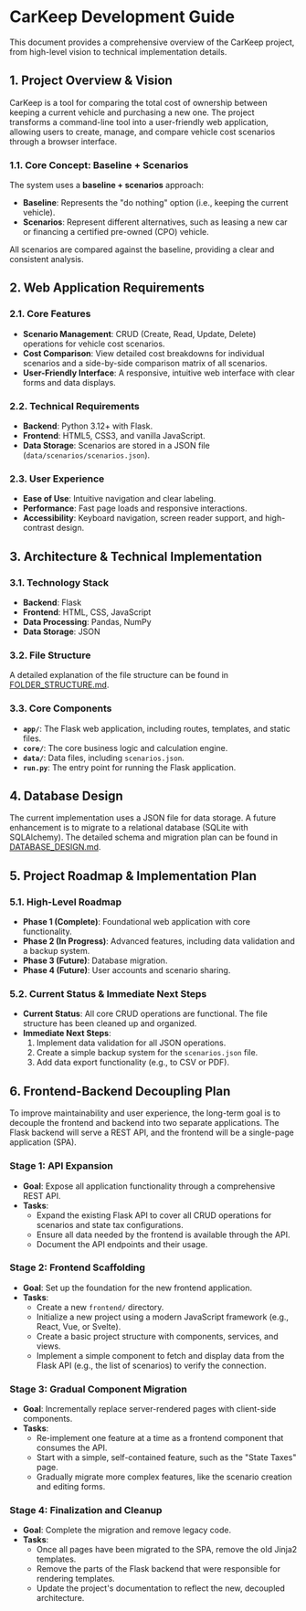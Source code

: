 # CarKeep Development Guide

This document provides a comprehensive overview of the CarKeep project, from high-level vision to technical implementation details.

## 1. Project Overview & Vision

CarKeep is a tool for comparing the total cost of ownership between keeping a current vehicle and purchasing a new one. The project transforms a command-line tool into a user-friendly web application, allowing users to create, manage, and compare vehicle cost scenarios through a browser interface.

### 1.1. Core Concept: Baseline + Scenarios

The system uses a **baseline + scenarios** approach:

*   **Baseline**: Represents the "do nothing" option (i.e., keeping the current vehicle).
*   **Scenarios**: Represent different alternatives, such as leasing a new car or financing a certified pre-owned (CPO) vehicle.

All scenarios are compared against the baseline, providing a clear and consistent analysis.

## 2. Web Application Requirements

### 2.1. Core Features

*   **Scenario Management**: CRUD (Create, Read, Update, Delete) operations for vehicle cost scenarios.
*   **Cost Comparison**: View detailed cost breakdowns for individual scenarios and a side-by-side comparison matrix of all scenarios.
*   **User-Friendly Interface**: A responsive, intuitive web interface with clear forms and data displays.

### 2.2. Technical Requirements

*   **Backend**: Python 3.12+ with Flask.
*   **Frontend**: HTML5, CSS3, and vanilla JavaScript.
*   **Data Storage**: Scenarios are stored in a JSON file (`data/scenarios/scenarios.json`).

### 2.3. User Experience

*   **Ease of Use**: Intuitive navigation and clear labeling.
*   **Performance**: Fast page loads and responsive interactions.
*   **Accessibility**: Keyboard navigation, screen reader support, and high-contrast design.

## 3. Architecture & Technical Implementation

### 3.1. Technology Stack

*   **Backend**: Flask
*   **Frontend**: HTML, CSS, JavaScript
*   **Data Processing**: Pandas, NumPy
*   **Data Storage**: JSON

### 3.2. File Structure

A detailed explanation of the file structure can be found in [FOLDER_STRUCTURE.md](FOLDER_STRUCTURE.md).

### 3.3. Core Components

*   **`app/`**: The Flask web application, including routes, templates, and static files.
*   **`core/`**: The core business logic and calculation engine.
*   **`data/`**: Data files, including `scenarios.json`.
*   **`run.py`**: The entry point for running the Flask application.

## 4. Database Design

The current implementation uses a JSON file for data storage. A future enhancement is to migrate to a relational database (SQLite with SQLAlchemy). The detailed schema and migration plan can be found in [DATABASE_DESIGN.md](DATABASE_DESIGN.md).

## 5. Project Roadmap & Implementation Plan

### 5.1. High-Level Roadmap

*   **Phase 1 (Complete)**: Foundational web application with core functionality.
*   **Phase 2 (In Progress)**: Advanced features, including data validation and a backup system.
*   **Phase 3 (Future)**: Database migration.
*   **Phase 4 (Future)**: User accounts and scenario sharing.

### 5.2. Current Status & Immediate Next Steps

*   **Current Status**: All core CRUD operations are functional. The file structure has been cleaned up and organized.
*   **Immediate Next Steps**:
    1.  Implement data validation for all JSON operations.
    2.  Create a simple backup system for the `scenarios.json` file.
    3.  Add data export functionality (e.g., to CSV or PDF).

## 6. Frontend-Backend Decoupling Plan

To improve maintainability and user experience, the long-term goal is to decouple the frontend and backend into two separate applications. The Flask backend will serve a REST API, and the frontend will be a single-page application (SPA).

### Stage 1: API Expansion

*   **Goal**: Expose all application functionality through a comprehensive REST API.
*   **Tasks**:
    *   Expand the existing Flask API to cover all CRUD operations for scenarios and state tax configurations.
    *   Ensure all data needed by the frontend is available through the API.
    *   Document the API endpoints and their usage.

### Stage 2: Frontend Scaffolding

*   **Goal**: Set up the foundation for the new frontend application.
*   **Tasks**:
    *   Create a new `frontend/` directory.
    *   Initialize a new project using a modern JavaScript framework (e.g., React, Vue, or Svelte).
    *   Create a basic project structure with components, services, and views.
    *   Implement a simple component to fetch and display data from the Flask API (e.g., the list of scenarios) to verify the connection.

### Stage 3: Gradual Component Migration

*   **Goal**: Incrementally replace server-rendered pages with client-side components.
*   **Tasks**:
    *   Re-implement one feature at a time as a frontend component that consumes the API.
    *   Start with a simple, self-contained feature, such as the "State Taxes" page.
    *   Gradually migrate more complex features, like the scenario creation and editing forms.

### Stage 4: Finalization and Cleanup

*   **Goal**: Complete the migration and remove legacy code.
*   **Tasks**:
    *   Once all pages have been migrated to the SPA, remove the old Jinja2 templates.
    *   Remove the parts of the Flask backend that were responsible for rendering templates.
    *   Update the project's documentation to reflect the new, decoupled architecture.
